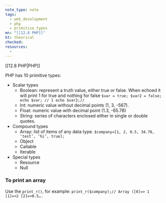 ```yaml
---
note_type: note
tags:
  - web_development
  - php
  - primitive_types
mn: "[[12.8 PHP]]"
kt: theorical
checked: 
resources:
  - 
---
```

[[12.8 PHP|PHP]]

PHP has 10 primitive types: 

- Scalar types
	- Boolean: represent a truth value, either true or false. When echoed it will print 1 for true and nothing for false `$var = true; $var2 = false; echo $var; // 1 echo $var2;//`
	- Int: numeric value without decimal points (1, 3, -567). 
	- Float: numeric value with decimal point (1.3, -65.78)
	- String: series of characters enclosed either in single or double quotes. 
- Compound types
	- Array: list of items of any data type. `$company=[1, 2, 0.5, 34.78, ‘test’, ‘hi’, true];`
	- Object 
	- Callable 
	- Iterable
- Special types 
	- Resource
	- Null

### To print an array
Use the `print_r()`, for example: `print_r($company);// Array ([0]=> 1 [1]=>2 [2]=>0.5….`
